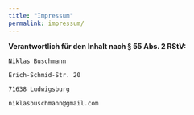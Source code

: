 ```yaml
---
title: "Impressum"
permalink: impressum/
---
```

**Verantwortlich für den Inhalt nach § 55 Abs. 2 RStV:**

```
Niklas Buschmann

Erich-Schmid-Str. 20

71638 Ludwigsburg

niklasbuschmann@gmail.com
```
